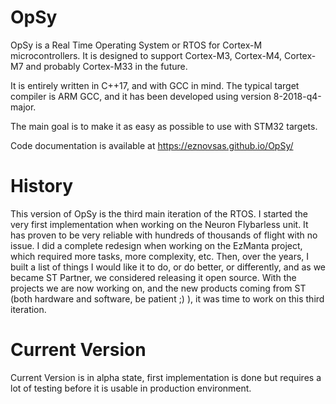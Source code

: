# OpSy

OpSy is a Real Time Operating System or RTOS for Cortex-M microcontrollers.
It is designed to support Cortex-M3, Cortex-M4, Cortex-M7 and probably Cortex-M33 in the future.

It is entirely written in C++17, and with GCC in mind.
The typical target compiler is ARM GCC, and it has been developed using version 8-2018-q4-major.

The main goal is to make it as easy as possible to use with STM32 targets.

Code documentation is available at https://eznovsas.github.io/OpSy/

# History

This version of OpSy is the third main iteration of the RTOS. I started the very first implementation when working on the Neuron Flybarless unit.
It has proven to be very reliable with hundreds of thousands of flight with no issue.
I did a complete redesign when working on the EzManta project, which required more tasks, more complexity, etc.
Then, over the years, I built a list of things I would like it to do, or do better, or differently, and as we became ST Partner, we considered releasing it open source.
With the projects we are now working on, and the new products coming from ST (both hardware and software, be patient ;) ), it was time to work on this third iteration.

# Current Version

Current Version is in alpha state, first implementation is done but requires a lot of testing before it is usable in production environment.